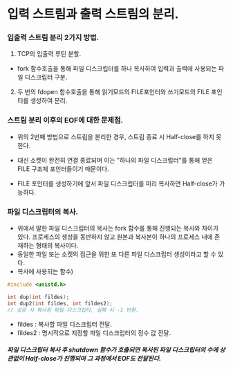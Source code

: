 # 입력 스트림과 출력 스트림의 분리.

### 입출력 스트림 분리 2가지 방법.
1. TCP의 입출력 루틴 분할.
 - fork 함수호출을 통해 파일 디스크립터를 하나 복사하여 입력과 출력에 사용되는 파일 디스크립터 구분.

2. 두 번의 fdopen 함수호출을 통해 읽기모드의 FILE포인터와 쓰기모드의 FILE 포인터를 생성하여 분리.

### 스트림 분리 이후의 EOF에 대한 문제점.
 - 위의 2번째 방법으로 스트림을 분리한 경우, 스트림 종료 시 Half-close를 하지 못한다.
 - 대신 소켓이 완전히 연결 종료되며 이는 "하나의 파일 디스크립터"를 통해 얻은 FILE 구조체 포인터들이기 때문이다.
 
 - FILE 포인터를 생성하기에 앞서 파일 디스크립터를 미리 복사하면 Half-close가 가능하다. 
 
 
### 파일 디스크립터의 복사.
 - 위에서 말한 파일 디스크립터의 복사는 fork 함수를 통해 진행되는 복사와 차이가 있다. 프로세스의 생성을 동반하지 않고 원본과 복사본이 하나의 프로세스 내에 존재하는 형태의 복사이다.
 - 동일한 파일 또는 소켓의 접근을 위한 또 다른 파일 디스크립터 생성이라고 할 수 있다.
 - 복사에 사용되는 함수)

```c
#include <unistd.h>

int dup(int fildes);
int dup2(int fildes, int fildes2);
// 성공 시 복사된 파일 디스크립터, 실패 시 -1 반환.
```

- fildes : 복사할 파일 디스크립터 전달.
- fildes2 : 명시적으로 지정할 파일 디스크립터의 정수 값 전달.

##### 파일 디스크립터 복사 후 shutdown 함수가 호출되면 복사된 파일 디스크립터의 수에 상관없이 Half-close가 진행되며 그 과정에서 EOF도 전달된다.